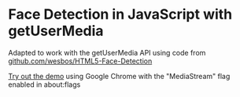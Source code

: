 # Face Detection in JavaScript with getUserMedia

Adapted to work with the getUserMedia API using code from [github.com/wesbos/HTML5-Face-Detection]()

[Try out the demo](http://neave.github.com/face-detection) using Google Chrome with the "MediaStream" flag enabled in about:flags